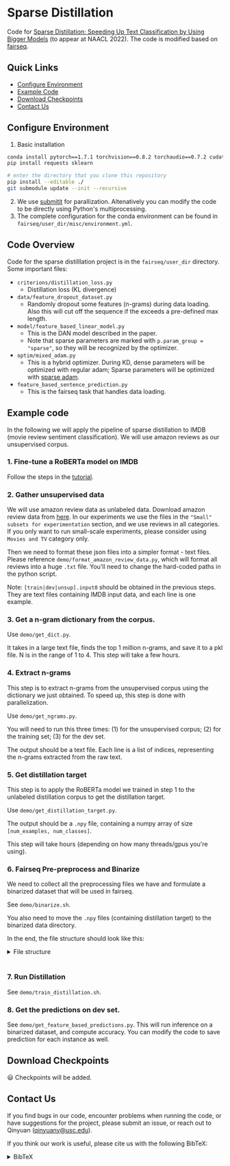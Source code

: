 # Sparse Distillation

Code for [Sparse Distillation: Speeding Up Text Classification by Using Bigger Models](https://arxiv.org/abs/2110.08536) (to appear at NAACL 2022). The code is modified based on [fairseq](https://github.com/pytorch/fairseq).

## Quick Links
- [Configure Environment](#configure-environment)
- [Example Code](#example-code)
- [Download Checkpoints](#download-checkpoints)
- [Contact Us](#contact-us)

## Configure Environment
1. Basic installation
```bash
conda install pytorch==1.7.1 torchvision==0.8.2 torchaudio==0.7.2 cudatoolkit=10.1 -c pytorch
pip install requests sklearn

# enter the directory that you clone this repository
pip install --editable ./
git submodule update --init --recursive
```
2. We use [submitit](https://github.com/facebookincubator/submitit) for parallization. Altenatively you can modify the code to be directly using Python's multiprocessing.
3. The complete configuration for the conda environment can be found in `fairseq/user_dir/misc/environment.yml`.

## Code Overview
Code for the sparse distilllation project is in the `fairseq/user_dir` directory. Some important files:
* `criterions/distillation_loss.py`   
  * Distillation loss (KL divergence)
* `data/feature_dropout_dataset.py`
   * Randomly dropout some features (n-grams) during data loading. Also this will cut off the sequence if the exceeds a pre-defined max length. 
* `model/feature_based_linear_model.py`
  * This is the DAN model described in the paper.
  * Note that sparse parameters are marked with `p.param_group = "sparse"`, so they will be recognized by the optimizer.
* `optim/mixed_adam.py`
  * This is a hybrid optimizer. During KD, dense parameters will be optimized with regular adam; Sparse parameters will be optimized with [sparse adam](https://pytorch.org/docs/stable/generated/torch.optim.SparseAdam.html).  
* `feature_based_sentence_prediction.py`
  * This is the fairseq task that handles data loading.

## Example code

In the following we will apply the pipeline of sparse distillation to IMDB (movie review sentiment classification). We will use amazon reviews as our unsupervised corpus.

### 1. Fine-tune a RoBERTa model on IMDB

Follow the steps in the [tutorial](https://github.com/pytorch/fairseq/blob/main/examples/roberta/README.custom_classification.md).


### 2. Gather unsupervised data
We will use amazon review data as unlabeled data. Download amazon review data from [here](https://nijianmo.github.io/amazon/index.html). In our experiments we use the files in the `"Small" subsets for experimentation` section, and we use reviews in all categories. If you only want to run small-scale experiments, please consider using `Movies and TV` category only.

Then we need to format these json files into a simpler format - text files. Please reference `demo/format_amazon_review_data.py`, which will format all reviews into a huge `.txt` file. You'll need to change the hard-coded paths in the python script.

Note: `[train|dev|unsup].input0` should be obtained in the previous steps. They are text files containing IMDB input data, and each line is one example.

### 3. Get a n-gram dictionary from the corpus.
Use `demo/get_dict.py`.

It takes in a large text file, finds the top 1 million n-grams, and save it to a pkl file. N is in the range of 1 to 4. This step will take a few hours.

### 4. Extract n-grams 
This step is to extract n-grams from the unsupervised corpus using the dictionary we just obtained. To speed up, this step is done with parallelization.

Use `demo/get_ngrams.py`.

You will need to run this three times: (1) for the unsupervised corpus; (2) for the training set; (3) for the dev set.

The output should be a text file. Each line is a list of indices, representing the n-grams extracted from the raw text.

### 5. Get distillation target
This step is to apply the RoBERTa model we trained in step 1 to the unlabeled distillation corpus to get the distillation target.

Use `demo/get_distillation_target.py`.

The output should be a `.npy` file, containing a numpy array of size `[num_examples, num_classes]`.

This step will take hours (depending on how many threads/gpus you're using).

### 6. Fairseq Pre-preprocess and Binarize
We need to collect all the preprocessing files we have and formulate a binarized dataset that will be used in fairseq.

See `demo/binarize.sh`.

You also need to move the `.npy` files (containing distillation target) to the binarized data directory. 

In the end, the file structure should look like this:

<details>
<summary>File structure</summary>

```
data-bin/
├── input0/
│   ├── train.bin
│   ├── train.idx
│   ├── valid.bin
│   ├── valid.idx
│   ├── valt.bin
│   ├── valt.idx
│   ├── dict.txt
├── label/
│   ├── train.bin
│   ├── train.idx
│   ├── valid.bin
│   ├── valid.idx
│   ├── valt.bin
│   ├── valt.idx
│   ├── dict.txt
├── distill/
│   ├── train.npy
│   ├── valid.npy
│   ├── valt.npy
```
</details>
  
<br>

### 7. Run Distillation
See `demo/train_distillation.sh`.

### 8. Get the predictions on dev set.

See `demo/get_feature_based_predictions.py`. This will run inference on a binarized dataset, and compute accuracy. You can modify the code to save prediction for each instance as well. 

## Download Checkpoints

:smiley: Checkpoints will be added.

## Contact Us
If you find bugs in our code, encounter problems when running the code, or have suggestions for the project, please submit an issue, or reach out to Qinyuan (qinyuany@usc.edu).

If you think our work is useful, please cite us with the following BibTeX:

<details>
<summary>BibTeX</summary>

```
@article{Ye2021SparseDS,
  title={Sparse Distillation: Speeding Up Text Classification by Using Bigger Models},
  author={Qinyuan Ye and Madian Khabsa and Mike Lewis and Sinong Wang and Xiang Ren and Aaron Jaech},
  journal={ArXiv},
  year={2021},
  volume={abs/2110.08536}
}
```
</details>
